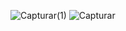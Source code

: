 ![Capturar(1)](https://user-images.githubusercontent.com/46490801/68403327-86984800-015b-11ea-842d-28273bf79a68.PNG)
![Capturar](https://user-images.githubusercontent.com/46490801/68403328-8730de80-015b-11ea-8bb8-2389fc2964ac.PNG)
